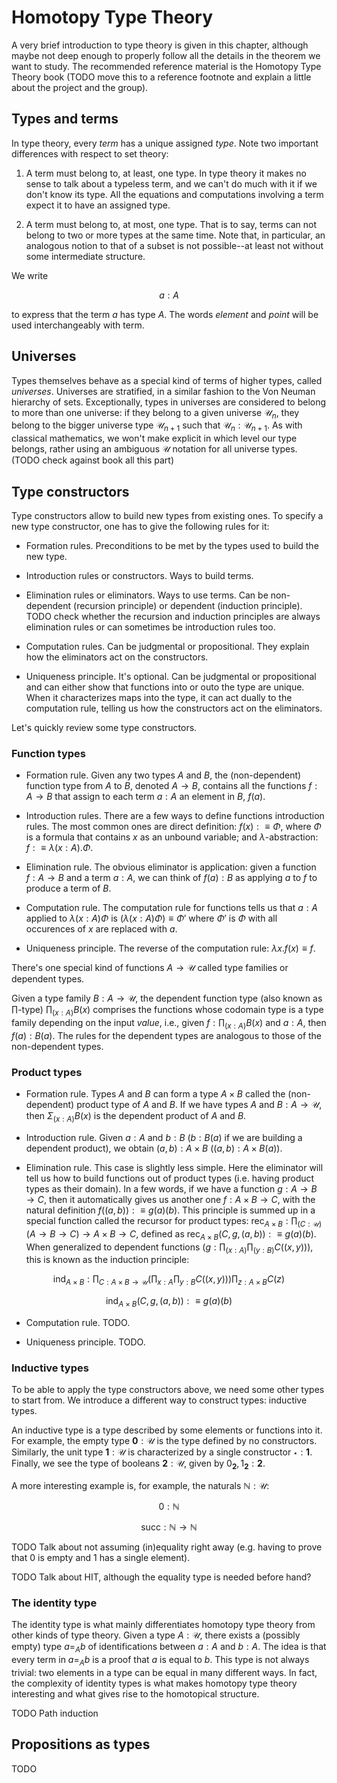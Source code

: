 # Homotopy Type Theory

A very brief introduction to type theory is given in this chapter, although maybe not deep enough to properly follow all the details in the theorem we want to study. The recommended reference material is the Homotopy Type Theory book (TODO move this to a reference footnote and explain a little about the project and the group).


## Types and terms

In type theory, every *term* has a unique assigned *type*. Note two important differences with respect to set theory:

1. A term must belong to, at least, one type. In type theory it makes no sense to talk about a typeless term, and we can't do much with it if we don't know its type. All the equations and computations involving a term expect it to have an assigned type.

2. A term must belong to, at most, one type. That is to say, terms can not belong to two or more types at the same time. Note that, in particular, an analogous notion to that of a subset is not possible--at least not without some intermediate structure.

We write

$$
a : A
$$

to express that the term $a$ has type $A$. The words *element* and *point* will be used interchangeably with term.


## Universes

Types themselves behave as a special kind of terms of higher types, called *universes*. Universes are stratified, in a similar fashion to the Von Neuman hierarchy of sets. Exceptionally, types in universes are considered to belong to more than one universe: if they belong to a given universe $\mathcal{U}_n$, they belong to the bigger universe type $\mathcal{U}_{n+1}$ such that $\mathcal{U}_n : \mathcal{U}_{n+1}$. As with classical mathematics, we won't make explicit in which level our type belongs, rather using an ambiguous $\mathcal{U}$ notation for all universe types.
(TODO check against book all this part)


## Type constructors

Type constructors allow to build new types from existing ones. To specify a new type constructor, one has to give the following rules for it:

- Formation rules. Preconditions to be met by the types used to build the new type.

- Introduction rules or constructors. Ways to build terms.

- Elimination rules or eliminators. Ways to use terms. Can be non-dependent (recursion principle) or dependent (induction principle). TODO check whether the recursion and induction principles are always elimination rules or can sometimes be introduction rules too.

- Computation rules. Can be judgmental or propositional. They explain how the eliminators act on the constructors.

- Uniqueness principle. It's optional. Can be judgmental or propositional and can either show that functions into or outo the type are unique. When it characterizes maps into the type, it can act dually to the computation rule, telling us how the constructors act on the eliminators.

Let's quickly review some type constructors.


### Function types

- Formation rule. Given any two types $A$ and $B$, the (non-dependent) function type from $A$ to $B$, denoted $A \rightarrow B$, contains all the functions $f : A \rightarrow B$ that assign to each term $a : A$ an element in $B$, $f(a)$.

- Introduction rules. There are a few ways to define functions introduction rules. The most common ones are direct definition: $f(x) :\equiv \Phi$, where $\Phi$ is a formula that contains $x$ as an unbound variable; and $\lambda$-abstraction: $f :\equiv \lambda (x : A).\Phi$.

- Elimination rule. The obvious eliminator is application: given a function $f : A \rightarrow B$ and a term $a : A$, we can think of $f(a) : B$ as applying $a$ to $f$ to produce a term of $B$.

- Computation rule. The computation rule for functions tells us that $a : A$ applied to $\lambda(x : A)\Phi$ is $(\lambda(x : A)\Phi) \equiv \Phi'$ where $\Phi'$ is $\Phi$ with all occurences of $x$ are replaced with $a$.

- Uniqueness principle. The reverse of the computation rule: $\lambda x.f(x) \equiv f$.

There's one special kind of functions $A \rightarrow \mathcal{U}$ called type families or dependent types.

Given a type family $B : A \rightarrow \mathcal{U}$, the dependent function type (also known as $\prod$-type) $\prod_{(x : A)}B(x)$ comprises the functions whose codomain type is a type family depending on the input *value*, i.e., given $f:\prod_{(x : A)}B(x)$ and $a:A$, then $f(a) : B(a)$. The rules for the dependent types are analogous to those of the non-dependent types.


### Product types

- Formation rule. Types $A$ and $B$ can form a type $A \times B$ called the (non-dependent) product type of $A$ and $B$. If we have types $A$ and $B : A \rightarrow \mathcal{U}$, then $\Sigma_{(x : A)}B(x)$ is the dependent product of $A$ and $B$.

- Introduction rule. Given $a : A$ and $b : B$ ($b : B(a)$ if we are building a dependent product), we obtain $(a,b) : A \times B$ ($(a,b) : A \times B(a)$).

- Elimination rule. This case is slightly less simple. Here the eliminator will tell us how to build functions out of product types (i.e. having product types as their domain). In a few words, if we have a function $g : A \rightarrow B \rightarrow C$, then it automatically gives us another one $f : A \times B \rightarrow C$, with the natural definition $f((a,b)) :\equiv g(a)(b)$. This principle is summed up in a special function called the recursor for product types: $\mathsf{rec}_{A \times B} : \prod_{(C : \mathcal{U})} (A \rightarrow B \rightarrow C) \rightarrow A \times B \rightarrow C$, defined as $\mathsf{rec}_{A \times B}(C,g,(a,b)) :\equiv g(a)(b)$. When generalized to dependent functions ($g : \prod_{(x : A)}\prod_{(y : B)}C((x,y))$), this is known as the induction principle:

$$\mathsf{ind}_{A \times B} : \prod_{C : A \times B \rightarrow \mathcal{U}} \left(\prod_{x : A}\prod_{y : B}C((x,y))\right) \prod_{z : A \times B} C(z)$$

$$\mathsf{ind}_{A \times B}(C,g,(a,b)) :\equiv g(a)(b)$$

- Computation rule. TODO.

- Uniqueness principle. TODO.


### Inductive types

To be able to apply the type constructors above, we need some other types to start from. We introduce a different way to construct types: inductive types.

An inductive type is a type described by some elements or functions into it. For example, the empty type $\mathbf{0} : \mathcal{U}$ is the type defined by no constructors. Similarly, the unit type $\mathbf{1} : \mathcal{U}$ is characterized by a single constructor $\star : \mathbf{1}$. Finally, we see the type of booleans $\mathbf{2} : \mathcal{U}$, given by $0_\mathbf{2}, 1_\mathbf{2} : \mathbf{2}$.

A more interesting example is, for example, the naturals $\mathbb{N} : \mathcal{U}$:

$$0 : \mathbb{N}$$

$$\mathsf{succ} : \mathbb{N} \rightarrow \mathbb{N}$$

TODO Talk about not assuming (in)equality right away (e.g. having to prove that 0 is empty and 1 has a single element).

TODO Talk about HIT, although the equality type is needed before hand?


### The identity type

The identity type is what mainly differentiates homotopy type theory from other kinds of type theory. Given a type $A : \mathcal{U}$, there exists a (possibly empty) type $a =_A b$ of identifications between $a : A$ and $b : A$. The idea is that every term in $a =_A b$ is a proof that $a$ is equal to $b$. This type is not always trivial: two elements in a type can be equal in many different ways. In fact, the complexity of identity types is what makes homotopy type theory interesting and what gives rise to the homotopical structure.

TODO Path induction


## Propositions as types

TODO